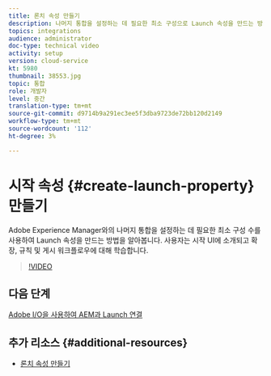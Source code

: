 ```yaml
---
title: 론치 속성 만들기
description: 나머지 통합을 설정하는 데 필요한 최소 구성으로 Launch 속성을 만드는 방법을 알아봅니다. 사용자는 시작 UI를 소개하고 확장, 규칙 및 게시 워크플로우에 대해 알아봅니다.
topics: integrations
audience: administrator
doc-type: technical video
activity: setup
version: cloud-service
kt: 5980
thumbnail: 38553.jpg
topic: 통합
role: 개발자
level: 중간
translation-type: tm+mt
source-git-commit: d9714b9a291ec3ee5f3dba9723de72bb120d2149
workflow-type: tm+mt
source-wordcount: '112'
ht-degree: 3%

---
```



# 시작 속성 {#create-launch-property} 만들기

Adobe Experience Manager와의 나머지 통합을 설정하는 데 필요한 최소 구성 수를 사용하여 Launch 속성을 만드는 방법을 알아봅니다. 사용자는 시작 UI에 소개되고 확장, 규칙 및 게시 워크플로우에 대해 학습합니다.

>[!VIDEO](https://video.tv.adobe.com/v/38553?quality=12&learn=on)

## 다음 단계

[Adobe I/O을 사용하여 AEM과 Launch 연결](connect-aem-launch-adobe-io.md)

## 추가 리소스 {#additional-resources}

* [론치 속성 만들기](https://docs.adobe.com/content/help/en/core-services-learn/implementing-in-websites-with-launch/configure-launch/launch.html)
